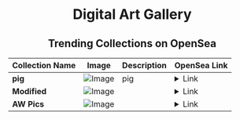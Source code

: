 <div align="center">

# Digital Art Gallery

## Trending Collections on OpenSea

| Collection Name                       | Image                                                                                     | Description                       | OpenSea Link                                                                                          |
|---------------------------------------|-------------------------------------------------------------------------------------------|-----------------------------------|--------------------------------------------------------------------------------------------------------|
| **pig** | ![Image](https://i.seadn.io/s/raw/files/eaebec88c80cfce92eee4b94005507fd.jpg?w=500&auto=format?w=200&auto=format) | pig | <details><summary>Link</summary>[pig](https://opensea.io/collection/pig-150)</details> |
| **Modified** | ![Image](https://i.seadn.io/s/raw/files/0323299332fdd33e71fd8b85af2e97bb.jpg?w=500&auto=format?w=200&auto=format) |  | <details><summary>Link</summary>[Modified](https://opensea.io/collection/modified-4)</details> |
| **AW Pics** | ![Image](https://i.seadn.io/s/raw/files/556db32a83bcb71c5aa272d99151a60f.jpg?w=500&auto=format?w=200&auto=format) |  | <details><summary>Link</summary>[AW Pics](https://opensea.io/collection/aw-pics)</details> |

</div>